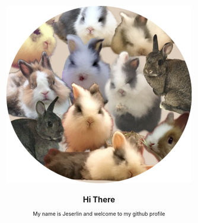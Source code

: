 <p align='center'>
    <img width='500px' src='./assets/myBunnies.png' />
</p>

<h2 align="center">Hi There</h2>
<p align="center">My name is Jeserlin and welcome to my github profile</p>

